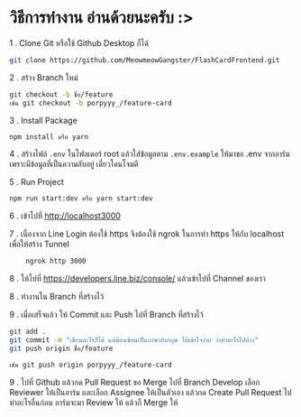 # วิธีการทำงาน อ่านด้วยนะครับ :>

1 . Clone Git หรือใช้ Github Desktop ก็ได้

```bash
git clone https://github.com/MeowmeowGangster/FlashCardFrontend.git
```

2 . สร้าง Branch ใหม่

```bash
git checkout -b ชื่อ/feature
เช่น git checkout -b porpyyy_/feature-card

```

3 . Install Package

```bash
npm install หรือ yarn
```

4 . สร้างไฟล์ `.env` ในโฟลเดอร์ root แล้วใส่ข้อมูลตาม `.env.example`
ให้มาขอ .env จากอาร์ม เพราะมีข้อมูลที่เป็นความลับอยู่  เดี๋ยวโดนโจมตี

5 . Run Project

```bash
npm run start:dev หรือ yarn start:dev
```

6 . เข้าไปที่ <http://localhost3000>

7 . เนื่องจาก Line Login ต้องใช้ https จึงต้องใช้ ngrok ในการทำ https ให้กับ localhost
เพื่อให้สร้าง Tunnel

```bash
    ngrok http 3000
```

8 . ให้ไปที่ <https://developers.line.biz/console/> แล้วเข้าไปที่ Channel ของเรา


8 . ทำงานใน Branch ที่สร้างไว้

9 . เมื่อเสร็จแล้ว ให้ Commit และ Push ไปที่ Branch ที่สร้างไว้

```bash
git add .   
git commit -m "เขียนอะไรก็ได้ แต่ต้องเขียนเป็นภาษาอังกฤษ ให้เข้าใจง่าย ว่าทำอะไรไปบ้าง"   
git push origin ชื่อ/feature

เช่น git push origin porpyyy_/feature-card
```

9 . ไปที่ Github แล้วกด Pull Request ขอ Merge ไปที่ Branch Develop
เลือก Reviewer ให้เป็นอาร์ม และเลือก Assignee ให้เป็นตัวเอง แล้วกด Create Pull Request
ไปทำอะไรอื่นก่อน อาร์มจะมา Review ให้ แล้วก็ Merge ให้
